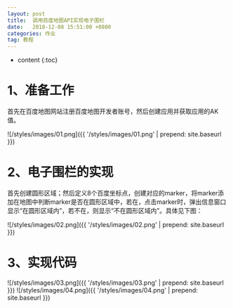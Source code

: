 ```yaml
---
layout: post
title:  调用百度地图API实现电子围栏
date:   2018-12-08 15:51:00 +0800
categories: 作业
tag: 教程
---
```


* content
{:toc}


# 1、准备工作			

首先在百度地图网站注册百度地图开发者账号，然后创建应用并获取应用的AK值。

![/styles/images/01.png]({{ '/styles/images/01.png' | prepend: site.baseurl  }})


# 2、电子围栏的实现		
首先创建圆形区域；然后定义8个百度坐标点，创建对应的marker，将marker添加在地图中判断marker是否在圆形区域中，若在，点击marker时，弹出信息窗口显示“在圆形区域内”，若不在，则显示“不在圆形区域内”。具体见下图：

![/styles/images/02.png]({{ '/styles/images/02.png' | prepend: site.baseurl  }})

# 3、实现代码

![/styles/images/03.png]({{ '/styles/images/03.png' | prepend: site.baseurl  }})
![/styles/images/04.png]({{ '/styles/images/04.png' | prepend: site.baseurl  }})
